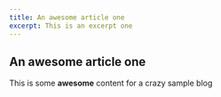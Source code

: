 ```yaml
---
title: An awesome article one
excerpt: This is an excerpt one
---
```


## An awesome article one

This is some **awesome** content for a crazy sample blog